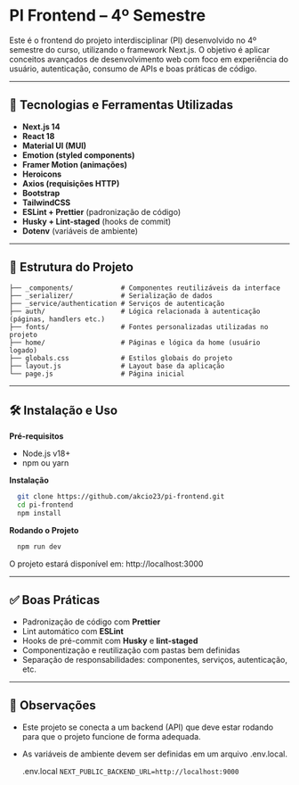 # PI Frontend – 4º Semestre  

Este é o frontend do projeto interdisciplinar (PI) desenvolvido no 4º semestre do curso, utilizando o framework Next.js. O objetivo é aplicar conceitos avançados de desenvolvimento web com foco em experiência do usuário, autenticação, consumo de APIs e boas práticas de código.  

---

## 🚀 Tecnologias e Ferramentas Utilizadas
- **Next.js 14**  
- **React 18**  
- **Material UI (MUI)**  
- **Emotion (styled components)**  
- **Framer Motion (animações)**  
- **Heroicons**  
- **Axios (requisições HTTP)**  
- **Bootstrap**  
- **TailwindCSS**  
- **ESLint + Prettier** (padronização de código)  
- **Husky + Lint-staged** (hooks de commit)  
- **Dotenv** (variáveis de ambiente)

---

## 📁 Estrutura do Projeto
``` plaintext
├── _components/            # Componentes reutilizáveis da interface
├── _serializer/            # Serialização de dados  
├── _service/authentication # Serviços de autenticação
├── auth/                   # Lógica relacionada à autenticação (páginas, handlers etc.)
├── fonts/                  # Fontes personalizadas utilizadas no projeto
├── home/                   # Páginas e lógica da home (usuário logado)
├── globals.css             # Estilos globais do projeto
├── layout.js               # Layout base da aplicação
└── page.js                 # Página inicial  
```
---

## 🛠️ Instalação e Uso  

**Pré-requisitos**
  - Node.js v18+  
  - npm ou yarn

**Instalação**
```bash
  git clone https://github.com/akcio23/pi-frontend.git  
  cd pi-frontend  
  npm install
```
**Rodando o Projeto**  
```javascript
  npm run dev
```  

  O projeto estará disponível em: http://localhost:3000  

---

## ✅ Boas Práticas
- Padronização de código com **Prettier**  
- Lint automático com **ESLint**  
- Hooks de pré-commit com **Husky** e **lint-staged**  
- Componentização e reutilização com pastas bem definidas  
- Separação de responsabilidades: componentes, serviços, autenticação, etc.

---

## 📌 Observações  
- Este projeto se conecta a um backend (API) que deve estar rodando para que o projeto funcione de forma adequada.  
- As variáveis de ambiente devem ser definidas em um arquivo .env.local.

   .env.local
      ``` NEXT_PUBLIC_BACKEND_URL=http://localhost:9000 ```  
      
